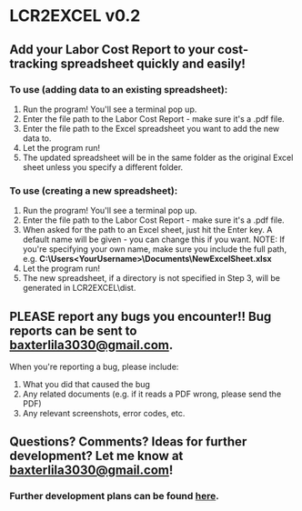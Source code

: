 # LCR2EXCEL v0.2
## Add your Labor Cost Report to your cost-tracking spreadsheet quickly and easily!

### To use (adding data to an existing spreadsheet):
1. Run the program! You'll see a terminal pop up.
2. Enter the file path to the Labor Cost Report - make sure it's a .pdf file.
3. Enter the file path to the Excel spreadsheet you want to add the new data to.
4. Let the program run!
5. The updated spreadsheet will be in the same folder as the original Excel sheet unless you specify a different folder.

### To use (creating a new spreadsheet):
1. Run the program! You'll see a terminal pop up.
2. Enter the file path to the Labor Cost Report - make sure it's a .pdf file.
3. When asked for the path to an Excel sheet, just hit the Enter key. A default name will be given - you can change this if you want. NOTE: If you're specifying your own name, make sure you include the full path, e.g. **C:\Users\<YourUsername>\Documents\NewExcelSheet.xlsx**
4. Let the program run!
5. The new spreadsheet, if a directory is not specified in Step 3, will be generated in LCR2EXCEL\dist\.

## PLEASE report any bugs you encounter!! Bug reports can be sent to baxterlila3030@gmail.com.
When you're reporting a bug, please include:
1. What you did that caused the bug
2. Any related documents (e.g. if it reads a PDF wrong, please send the PDF)
3. Any relevant screenshots, error codes, etc.

## Questions? Comments? Ideas for further development? Let me know at **baxterlila3030@gmail.com**!
### Further development plans can be found [here](https://trello.com/b/dQQqO0qh/lcr2excel).
